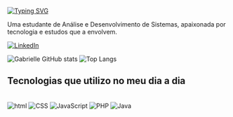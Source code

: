 [![Typing SVG](https://readme-typing-svg.demolab.com?font=Fira+Code&weight=500&size=26&pause=1000&color=C85C51&random=false&width=600&height=60&lines=Hello%2C+Word!!%F0%9F%91%8B;%E2%9C%A8I'm+Gabrielle+%F0%9F%99%8B%F0%9F%91%A9%E2%80%8D%F0%9F%92%BB%E2%9C%A8;And+welcome+to+my+profile!+%F0%9F%9A%80%F0%9F%92%BB)](https://git.io/typing-svg)


 Uma estudante de Análise e Desenvolvimento de Sistemas, apaixonada por tecnologia e estudos que a envolvem.

[![LinkedIn](https://img.shields.io/badge/LinkedIn-0077B5?style=for-the-badge&logo=linkedin&logoColor=white)](linkedin.com/in/gabrielle-ramos-barreto-4b715522b)





  ![Gabrielle GitHub stats](https://github-readme-stats.vercel.app/api?username=GabsRB&show_icons=true&theme=synthwave)
  ![Top Langs](https://github-readme-stats.vercel.app/api/top-langs/?username=GabsRB&layout=compact&theme=synthwave)



## Tecnologias que utilizo no meu dia a dia 

<div style="display: inline_block"><br/>
    <img align="center" alt="html" src="https://img.shields.io/badge/HTML-239120?style=for-the-badge&logo=html5&logoColor=white"/>
    <img align="center" alt="CSS" src="https://img.shields.io/badge/CSS-239120?&style=for-the-badge&logo=css3&logoColor=white"/>
    <img align="center" alt="JavaScript" src="https://img.shields.io/badge/JavaScript-F7DF1E?style=for-the-badge&logo=javascript&logoColor=black"/>
    <img align="center" alt="PHP" src="https://img.shields.io/badge/PHP-777BB4?style=for-the-badge&logo=php&logoColor=white"/>
    <img align="center" alt="Java" src="https://img.shields.io/badge/Java-ED8B00?style=for-the-badge&logo=openjdk&logoColor=white"/>


</div>




<!--
**GabsRB/GabsRB** is a ✨ _special_ ✨ repository because its `README.md` (this file) appears on your GitHub profile.

Here are some ideas to get you started:

- 🔭 I’m currently working on ...
- 🌱 I’m currently learning ...
- 👯 I’m looking to collaborate on ...
- 🤔 I’m looking for help with ...
- 💬 Ask me about ...
- 📫 How to reach me: ...
- 😄 Pronouns: ...
- ⚡ Fun fact: ...
-->
